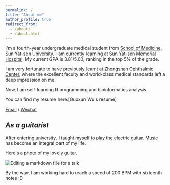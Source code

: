 ```yaml
---
permalink: /
title: "About me"
author_profile: true
redirect_from: 
  - /about/
  - /about.html
---
```


I'm a fourth-year undergraduate medical student from [School of Medicine](https://szmed.sysu.edu.cn/zh-hans), [Sun Yat-sen University](https://www.sysu.edu.cn/). I am currently learning at [Sun Yat-sen Memorial Hospital](https://www.gzsys.org.cn/). My current GPA is 3.81/5.00, ranking in the top 5% of the grade. 

I am very fortunate to have previously learnt at [Zhongshan Ophthalmic Center](https://www.gzzoc.com/), where the excellent faculty and world-class medical standards left a deep impression on me. 

Now, I am self-learning R programming and bioinformatics analysis. 

You can find my resume here:[Guoxun Wu's resume]

[Email](mailto:wugx26@mail2.sysu.edu.cn) / [Wechat](../images/WechatQRcode.jpg)

*As a guitarist*
------
After entering university, I taught myself to play the electric guitar. Music has become an integral part of my life. 

Here's a photo of my lovely guitar.

![Editing a markdown file for a talk](/images/PRSguitar.png)

By the way, I am working hard to reach a speed of 200 BPM with sixteenth notes :D

